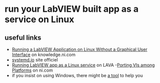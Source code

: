 # run your LabVIEW built app as a service on Linux

## useful links

- [Running a LabVIEW Application on Linux Without a Graphical User Interface](https://knowledge.ni.com/KnowledgeArticleDetails?id=kA00Z0000019RYlSAM) on knowledge.ni.com
- [systemd.io](https:systemd.io) site officiel
- [Running LabVIEW app as a Linux service](https://lavag.org/topic/22570-running-labview-app-as-a-linux-service/) on LAVA
-[Porting VIs among Platforms](https://www.ni.com/docs/en-US/bundle/labview/page/porting-vis-among-platforms.html) on ni.com 
- if you insist on using Windows, there might be [a tool](https://www.vipm.io/package/grovf_lib_service_application_manager_for_labview/) to help you
